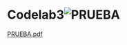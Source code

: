# Codelab3![PRUEBA](https://github.com/MinettoAnd/Codelab3/assets/130137147/ef342c98-0322-4abe-924a-bff71a58017f)
[PRUEBA.pdf](https://github.com/MinettoAnd/Codelab3/files/12678792/PRUEBA.pdf)
